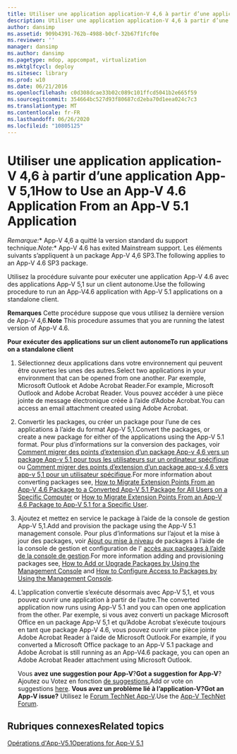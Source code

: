 ```yaml
---
title: Utiliser une application application-V 4,6 à partir d’une application App-V 5,1
description: Utiliser une application application-V 4,6 à partir d’une application App-V 5,1
author: dansimp
ms.assetid: 909b4391-762b-4988-b0cf-32b67f1fcf0e
ms.reviewer: ''
manager: dansimp
ms.author: dansimp
ms.pagetype: mdop, appcompat, virtualization
ms.mktglfcycl: deploy
ms.sitesec: library
ms.prod: w10
ms.date: 06/21/2016
ms.openlocfilehash: c0d308dcae33b02c089c101ffcd5041b2e665f59
ms.sourcegitcommit: 354664bc527d93f80687cd2eba70d1eea024c7c3
ms.translationtype: MT
ms.contentlocale: fr-FR
ms.lasthandoff: 06/26/2020
ms.locfileid: "10805125"
---
```

# <span data-ttu-id="f4479-103">Utiliser une application application-V 4,6 à partir d’une application App-V 5,1</span><span class="sxs-lookup"><span data-stu-id="f4479-103">How to Use an App-V 4.6 Application From an App-V 5.1 Application</span></span>

<span data-ttu-id="f4479-104">*Remarque:*\* App-V 4,6 a quitté la version standard du support technique.</span><span class="sxs-lookup"><span data-stu-id="f4479-104">*Note:*\* App-V 4.6 has exited Mainstream support.</span></span> <span data-ttu-id="f4479-105">Les éléments suivants s’appliquent à un package App-V 4,6 SP3.</span><span class="sxs-lookup"><span data-stu-id="f4479-105">The following applies to an App-V 4.6 SP3 package.</span></span>

<span data-ttu-id="f4479-106">Utilisez la procédure suivante pour exécuter une application App-V 4.6 avec des applications App-V 5,1 sur un client autonome.</span><span class="sxs-lookup"><span data-stu-id="f4479-106">Use the following procedure to run an App-V4.6 application with App-V 5.1 applications on a standalone client.</span></span>

<span data-ttu-id="f4479-107">**Remarques**  Cette procédure suppose que vous utilisez la dernière version de App-V 4,6.</span><span class="sxs-lookup"><span data-stu-id="f4479-107">**Note** This procedure assumes that you are running the latest version of App-V 4.6.</span></span>

**<span data-ttu-id="f4479-108">Pour exécuter des applications sur un client autonome</span><span class="sxs-lookup"><span data-stu-id="f4479-108">To run applications on a standalone client</span></span>**

1.  <span data-ttu-id="f4479-109">Sélectionnez deux applications dans votre environnement qui peuvent être ouvertes les unes des autres.</span><span class="sxs-lookup"><span data-stu-id="f4479-109">Select two applications in your environment that can be opened from one another.</span></span> <span data-ttu-id="f4479-110">Par exemple, Microsoft Outlook et Adobe Acrobat Reader.</span><span class="sxs-lookup"><span data-stu-id="f4479-110">For example, Microsoft Outlook and Adobe Acrobat Reader.</span></span> <span data-ttu-id="f4479-111">Vous pouvez accéder à une pièce jointe de message électronique créée à l’aide d’Adobe Acrobat.</span><span class="sxs-lookup"><span data-stu-id="f4479-111">You can access an email attachment created using Adobe Acrobat.</span></span>

2.  <span data-ttu-id="f4479-112">Convertir les packages, ou créer un package pour l’une de ces applications à l’aide du format App-V 5,1.</span><span class="sxs-lookup"><span data-stu-id="f4479-112">Convert the packages, or create a new package for either of the applications using the App-V 5.1 format.</span></span> <span data-ttu-id="f4479-113">Pour plus d’informations sur la conversion des packages, voir [Comment migrer des points d’extension d’un package App-v 4,6 vers un package App-v 5,1 pour tous les utilisateurs sur un ordinateur spécifique](how-to-migrate-extension-points-from-an-app-v-46-package-to-a-converted-app-v-51-package-for-all-users-on-a-specific-computer.md) ou [Comment migrer des points d’extension d’un package app-v 4,6 vers app-v 5,1 pour un utilisateur spécifique](how-to-migrate-extension-points-from-an-app-v-46-package-to-app-v-51-for-a-specific-user.md).</span><span class="sxs-lookup"><span data-stu-id="f4479-113">For more information about converting packages see, [How to Migrate Extension Points From an App-V 4.6 Package to a Converted App-V 5.1 Package for All Users on a Specific Computer](how-to-migrate-extension-points-from-an-app-v-46-package-to-a-converted-app-v-51-package-for-all-users-on-a-specific-computer.md) or [How to Migrate Extension Points From an App-V 4.6 Package to App-V 5.1 for a Specific User](how-to-migrate-extension-points-from-an-app-v-46-package-to-app-v-51-for-a-specific-user.md).</span></span>

3.  <span data-ttu-id="f4479-114">Ajoutez et mettez en service le package à l’aide de la console de gestion App-V 5,1.</span><span class="sxs-lookup"><span data-stu-id="f4479-114">Add and provision the package using the App-V 5.1 management console.</span></span> <span data-ttu-id="f4479-115">Pour plus d’informations sur l’ajout et la mise à jour des packages, voir [Ajout ou mise à niveau](how-to-add-or-upgrade-packages-by-using-the-management-console-51-gb18030.md) de packages à l’aide de la console de gestion et configuration de l' [accès aux packages à l’aide de la console de gestion](how-to-configure-access-to-packages-by-using-the-management-console-51.md).</span><span class="sxs-lookup"><span data-stu-id="f4479-115">For more information adding and provisioning packages see, [How to Add or Upgrade Packages by Using the Management Console](how-to-add-or-upgrade-packages-by-using-the-management-console-51-gb18030.md) and [How to Configure Access to Packages by Using the Management Console](how-to-configure-access-to-packages-by-using-the-management-console-51.md).</span></span>

4.  <span data-ttu-id="f4479-116">L’application convertie s’exécute désormais avec App-V 5,1, et vous pouvez ouvrir une application à partir de l’autre.</span><span class="sxs-lookup"><span data-stu-id="f4479-116">The converted application now runs using App-V 5.1 and you can open one application from the other.</span></span> <span data-ttu-id="f4479-117">Par exemple, si vous avez converti un package Microsoft Office en un package App-V 5,1 et qu’Adobe Acrobat s’exécute toujours en tant que package App-V 4.6, vous pouvez ouvrir une pièce jointe Adobe Acrobat Reader à l’aide de Microsoft Outlook.</span><span class="sxs-lookup"><span data-stu-id="f4479-117">For example, if you converted a Microsoft Office package to an App-V 5.1 package and Adobe Acrobat is still running as an App-V4.6 package, you can open an Adobe Acrobat Reader attachment using Microsoft Outlook.</span></span>

    <span data-ttu-id="f4479-118">Vous **avez une suggestion pour App-V**?</span><span class="sxs-lookup"><span data-stu-id="f4479-118">**Got a suggestion for App-V**?</span></span> <span data-ttu-id="f4479-119">Ajoutez ou Votez en fonction [de suggestions.](http://appv.uservoice.com/forums/280448-microsoft-application-virtualization)</span><span class="sxs-lookup"><span data-stu-id="f4479-119">Add or vote on suggestions [here](http://appv.uservoice.com/forums/280448-microsoft-application-virtualization).</span></span> **<span data-ttu-id="f4479-120">Vous avez un problème lié à l’application-V?</span><span class="sxs-lookup"><span data-stu-id="f4479-120">Got an App-V issue?</span></span>** <span data-ttu-id="f4479-121">Utilisez le [Forum TechNet App-V](https://social.technet.microsoft.com/Forums/home?forum=mdopappv).</span><span class="sxs-lookup"><span data-stu-id="f4479-121">Use the [App-V TechNet Forum](https://social.technet.microsoft.com/Forums/home?forum=mdopappv).</span></span>

## <span data-ttu-id="f4479-122">Rubriques connexes</span><span class="sxs-lookup"><span data-stu-id="f4479-122">Related topics</span></span>


[<span data-ttu-id="f4479-123">Opérations d'App-V5.1</span><span class="sxs-lookup"><span data-stu-id="f4479-123">Operations for App-V 5.1</span></span>](operations-for-app-v-51.md)

 

 





